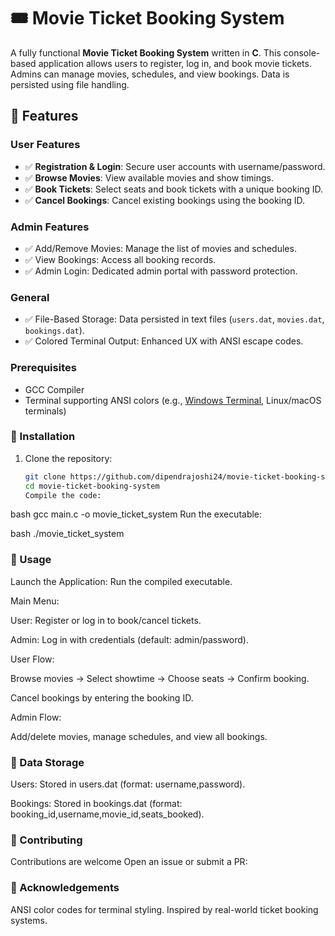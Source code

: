 # 🎟️ Movie Ticket Booking System

A fully functional **Movie Ticket Booking System** written in **C**. This console-based application allows users to register, log in, and book movie tickets. Admins can manage movies, schedules, and view bookings. Data is persisted using file handling.
## 📌 Features
### User Features

- ✅ **Registration & Login**: Secure user accounts with username/password.
- ✅ **Browse Movies**: View available movies and show timings.
- ✅ **Book Tickets**: Select seats and book tickets with a unique booking ID.
- ✅ **Cancel Bookings**: Cancel existing bookings using the booking ID.

### Admin Features
- ✅ Add/Remove Movies: Manage the list of movies and schedules.
- ✅ View Bookings: Access all booking records.
- ✅ Admin Login: Dedicated admin portal with password protection.

### General
- ✅ File-Based Storage: Data persisted in text files (`users.dat`, `movies.dat`, `bookings.dat`).
- ✅ Colored Terminal Output: Enhanced UX with ANSI escape codes.

### Prerequisites
- GCC Compiler
- Terminal supporting ANSI colors (e.g., [Windows Terminal](https://aka.ms/terminal), Linux/macOS terminals)

### 🚀 Installation
1. Clone the repository:
   ```bash
   git clone https://github.com/dipendrajoshi24/movie-ticket-booking-system.git
   cd movie-ticket-booking-system
   Compile the code:

bash
gcc main.c -o movie_ticket_system
Run the executable:

bash
./movie_ticket_system
### 🎥 Usage
Launch the Application: Run the compiled executable.

Main Menu:

User: Register or log in to book/cancel tickets.

Admin: Log in with credentials (default: admin/password).

User Flow:

Browse movies → Select showtime → Choose seats → Confirm booking.

Cancel bookings by entering the booking ID.

Admin Flow:

Add/delete movies, manage schedules, and view all bookings.

### 💾 Data Storage
Users: Stored in users.dat (format: username,password).

Bookings: Stored in bookings.dat (format: booking_id,username,movie_id,seats_booked).

### 🤝 Contributing
Contributions are welcome Open an issue or submit a PR:

### 🙏 Acknowledgements
ANSI color codes for terminal styling.
Inspired by real-world ticket booking systems.

